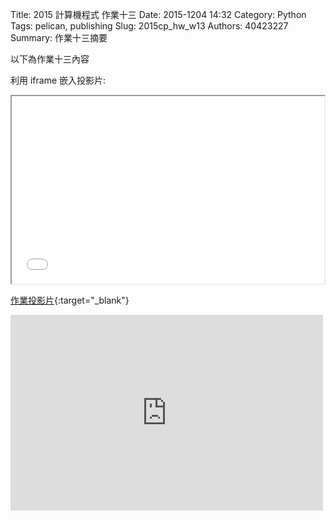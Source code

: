 Title: 2015 計算機程式 作業十三
Date: 2015-1204 14:32
Category: Python
Tags: pelican, publishing
Slug: 2015cp_hw_w13
Authors: 40423227
Summary: 作業十三摘要

以下為作業十三內容

利用 iframe 嵌入投影片:

<iframe src="40423227_cp_w13_p.html" width="500" height="300"></iframe>

[作業投影片](40423227_cp_w13_p.html){:target="_blank"}

<iframe src="https://www.youtube.com/watch?v=3DGt3XSrAZ4" width="500" height="313" frameborder="0" webkitallowfullscreen mozallowfullscreen allowfullscreen></iframe> 